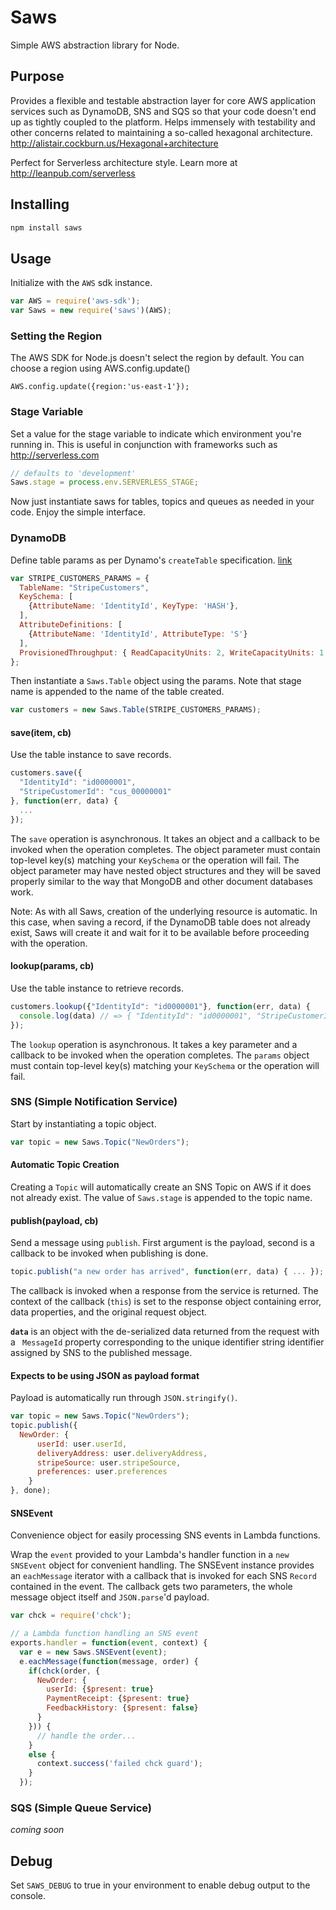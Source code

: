 # Saws

Simple AWS abstraction library for Node.

## Purpose

Provides a flexible and testable abstraction layer for core AWS application services such as DynamoDB, SNS and SQS so that your code doesn't end up as tightly coupled to the platform. Helps immensely with testability and other concerns related to maintaining a so-called hexagonal architecture. <http://alistair.cockburn.us/Hexagonal+architecture>

Perfect for Serverless architecture style. Learn more at <http://leanpub.com/serverless>

## Installing

```sh
npm install saws
```

## Usage

Initialize with the `AWS` sdk instance.

```javascript
var AWS = require('aws-sdk');
var Saws = new require('saws')(AWS);
```

### Setting the Region
The AWS SDK for Node.js doesn't select the region by default. You can choose a region using AWS.config.update()

```
AWS.config.update({region:'us-east-1'});
```

### Stage Variable

Set a value for the stage variable to indicate which environment you're running in. This is useful in conjunction with frameworks such as <http://serverless.com>

```javascript
// defaults to 'development'
Saws.stage = process.env.SERVERLESS_STAGE;
```

Now just instantiate saws for tables, topics and queues as needed in your code. Enjoy the simple interface.

### DynamoDB

Define table params as per Dynamo's `createTable` specification. [link](http://docs.aws.amazon.com/AWSJavaScriptSDK/latest/AWS/DynamoDB.html#createTable-property)

```javascript
var STRIPE_CUSTOMERS_PARAMS = {
  TableName: "StripeCustomers",
  KeySchema: [
    {AttributeName: 'IdentityId', KeyType: 'HASH'},
  ],
  AttributeDefinitions: [
    {AttributeName: 'IdentityId', AttributeType: 'S'}
  ],
  ProvisionedThroughput: { ReadCapacityUnits: 2, WriteCapacityUnits: 1 }
};
```

Then instantiate a `Saws.Table` object using the params. Note that stage name is appended to the name of the table created.

```javascript
var customers = new Saws.Table(STRIPE_CUSTOMERS_PARAMS);
```

#### save(item, cb)

Use the table instance to save records.

```javascript
customers.save({
  "IdentityId": "id0000001",
  "StripeCustomerId": "cus_00000001"
}, function(err, data) {
  ...
});
```

The `save` operation is asynchronous. It takes an object and a callback to be invoked when the operation completes. The object parameter must contain top-level key(s) matching your `KeySchema` or the operation will fail. The object parameter may have nested object structures and they will be saved properly similar to the way that MongoDB and other document databases work.

Note: As with all Saws, creation of the underlying resource is automatic. In this case, when saving a record, if the DynamoDB table does not already exist, Saws will create it and wait for it to be available before proceeding with the operation.

#### lookup(params, cb)

Use the table instance to retrieve records.

```javascript
customers.lookup({"IdentityId": "id0000001"}, function(err, data) {
  console.log(data) // => { "IdentityId": "id0000001", "StripeCustomerId": "cus_00000001" },
});
```

The `lookup` operation is asynchronous. It takes a key parameter and a callback to be invoked when the operation completes. The `params` object must contain top-level key(s) matching your `KeySchema` or the operation will fail. 


### SNS (Simple Notification Service)

Start by instantiating a topic object.

```javascript
var topic = new Saws.Topic("NewOrders");
```

#### Automatic Topic Creation

Creating a `Topic` will automatically create an SNS Topic on AWS if it does not already exist. The value of `Saws.stage` is appended to the topic name.

#### publish(payload, cb)

Send a message using `publish`. First argument is the payload, second is a callback to be invoked when publishing is done.

```javascript
topic.publish("a new order has arrived", function(err, data) { ... });
```

The callback is invoked when a response from the service is returned.  The context of the callback (`this`) is set to the response object containing error, data properties, and the original request object.

**`data`** is an object with the de-serialized data returned from the request with a ` MessageId` property corresponding to the unique identifier string identifier assigned by SNS to the published message.

#### Expects to be using JSON as payload format

Payload is automatically run through `JSON.stringify()`.

```javascript
var topic = new Saws.Topic("NewOrders");
topic.publish({
  NewOrder: {
      userId: user.userId,
      deliveryAddress: user.deliveryAddress,
      stripeSource: user.stripeSource,
      preferences: user.preferences
    }
}, done);
```

#### SNSEvent

Convenience object for easily processing SNS events in Lambda functions.

Wrap the `event` provided to your Lambda's handler function in a `new SNSEvent` object for convenient handling. The SNSEvent instance provides an `eachMessage` iterator with a callback that is invoked for each SNS `Record` contained in the event. The callback gets two parameters, the whole message object itself and `JSON.parse`'d payload.

```javascript
var chck = require('chck');

// a Lambda function handling an SNS event
exports.handler = function(event, context) {
  var e = new Saws.SNSEvent(event);
  e.eachMessage(function(message, order) {
    if(chck(order, {
      NewOrder: {
        userId: {$present: true}
        PaymentReceipt: {$present: true}
        FeedbackHistory: {$present: false}
      }
    })) {
      // handle the order...
    }
    else {
      context.success('failed chck guard');
    }
  });
```

### SQS (Simple Queue Service)

_coming soon_

## Debug

Set `SAWS_DEBUG` to true in your environment to enable debug output to the console.